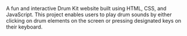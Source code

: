 A fun and interactive Drum Kit website built using HTML, CSS, and JavaScript. This project enables users to play drum sounds by either clicking on drum elements on the screen or pressing designated keys on their keyboard.
